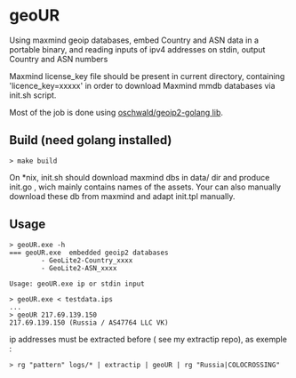 # geoUR

Using maxmind geoip databases, embed Country and ASN data in a portable binary, and reading inputs of ipv4 addresses on stdin, output Country and ASN numbers

Maxmind license_key file should be present in current directory, containing 'licence_key=xxxxx' in order to download Maxmind mmdb databases via init.sh script.

Most of the job is done using [oschwald/geoip2-golang lib]("https://github.com/oschwald/geoip2-golang").

## Build (need golang installed)

```shell
> make build
```

On *nix, init.sh should download maxmind dbs in data/ dir and produce init.go , wich mainly contains names of the assets.
Your can also manually download these db from maxmind and adapt init.tpl manually.

## Usage

```shell
> geoUR.exe -h             
=== geoUR.exe  embedded geoip2 databases
        - GeoLite2-Country_xxxx
        - GeoLite2-ASN_xxxx

Usage: geoUR.exe ip or stdin input

> geoUR.exe < testdata.ips
...
> geoUR 217.69.139.150
217.69.139.150 (Russia / AS47764 LLC VK)
```

ip addresses must be extracted before ( see my extractip repo), as exemple :

```shell
> rg "pattern" logs/* | extractip | geoUR | rg "Russia|COLOCROSSING"
```
